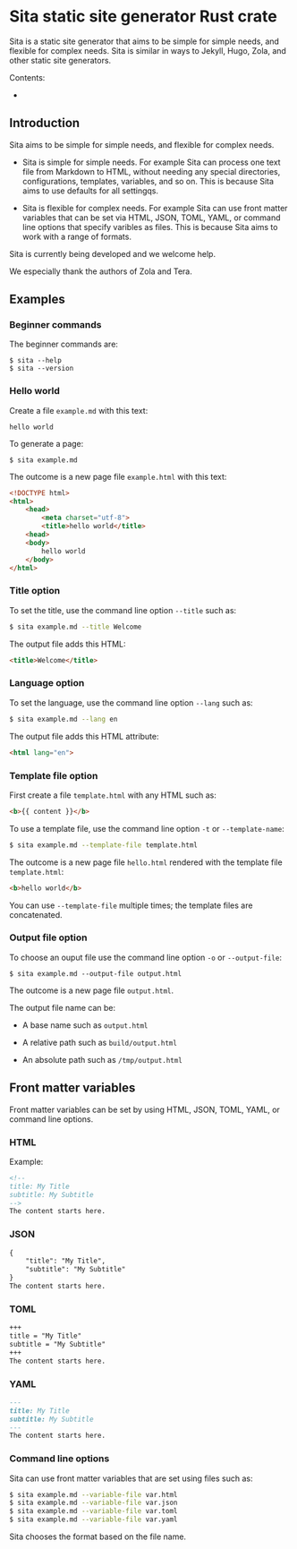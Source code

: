 # Sita static site generator Rust crate

Sita is a static site generator that aims to be simple for simple needs, and flexible for complex needs. Sita is similar in ways to Jekyll, Hugo, Zola, and other static site generators.

Contents:

* [](#)


## Introduction


Sita aims to be simple for simple needs, and flexible for complex needs. 

* Sita is simple for simple needs. For example Sita can process one text file
  from Markdown to HTML, without needing any special directories,
  configurations, templates, variables, and so on. This is because Sita aims to
  use defaults for all settingqs.

* Sita is flexible for complex needs. For example Sita can use front matter
  variables that can be set via HTML, JSON, TOML, YAML, or command line options
  that specify varibles as files. This is because Sita aims to work with a range
  of formats.

Sita is currently being developed and we welcome help.

We especially thank the authors of Zola and Tera.


## Examples


### Beginner commands

The beginner commands are:

```
$ sita --help
$ sita --version
```


### Hello world

Create a file `example.md` with this text:

```
hello world
```

To generate a page:

```
$ sita example.md
```

The outcome is a new page file `example.html` with this text:

```html
<!DOCTYPE html>
<html>
    <head>
        <meta charset="utf-8">
        <title>hello world</title>
    <head>
    <body>
        hello world
    </body>
</html>
```


### Title option

To set the title, use the command line option `--title` such as:

```sh
$ sita example.md --title Welcome
```

The output file adds this HTML:

```html
<title>Welcome</title>
```


### Language option

To set the language, use the command line option `--lang` such as:

```sh
$ sita example.md --lang en
```

The output file adds this HTML attribute:

```html
<html lang="en">
```


### Template file option

First create a file `template.html` with any HTML such as:

```html
<b>{{ content }}</b>
```

To use a template file, use the command line option `-t` or `--template-name`:

```sh
$ sita example.md --template-file template.html
```

The outcome is a new page file `hello.html` rendered with the template file `template.html`:

```html
<b>hello world</b>
```

You can use `--template-file` multiple times; the template files are concatenated.


### Output file option

To choose an ouput file use the command line option `-o` or `--output-file`:

```
$ sita example.md --output-file output.html
```

The outcome is a new page file `output.html`.

The output file name can be:

  * A base name such as `output.html`

  * A relative path such as `build/output.html` 

  * An absolute path such as `/tmp/output.html`


## Front matter variables

Front matter variables can be set by using HTML, JSON, TOML, YAML, or command line options.


### HTML

Example:

```md
<!--
title: My Title
subtitle: My Subtitle
-->
The content starts here.
```


### JSON

```md
{
    "title": "My Title",
    "subtitle": "My Subtitle"
}
The content starts here.
```


### TOML

```md
+++
title = "My Title"
subtitle = "My Subtitle"
+++
The content starts here.
```


### YAML

```md
---
title: My Title
subtitle: My Subtitle
---
The content starts here.
```


### Command line options

Sita can use front matter variables that are set using files such as:

```sh
$ sita example.md --variable-file var.html
$ sita example.md --variable-file var.json
$ sita example.md --variable-file var.toml
$ sita example.md --variable-file var.yaml
```

Sita chooses the format based on the file name.
